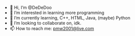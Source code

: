 - 👋 Hi, I’m @DeDeDoo
- 👀 I’m interested in learning more programming
- 🌱 I’m currently learning, C++, HTML, Java, (maybe) Python
- 💞️ I’m looking to collaborate on, idk.
- 📫 How to reach me: pmw2001@live.com

<!---
DeDeDoo/DeDeDoo is a ✨ special ✨ repository because its `README.md` (this file) appears on your GitHub profile.
You can click the Preview link to take a look at your changes.
--->
